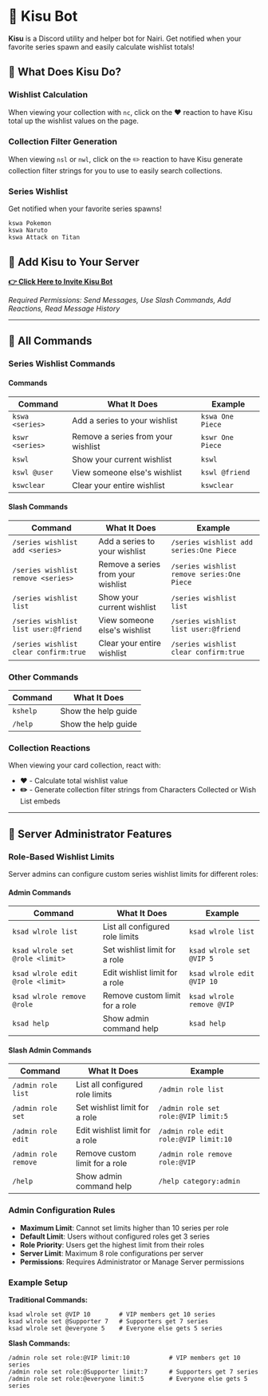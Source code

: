 # 🩶 Kisu Bot

**Kisu** is a Discord utility and helper bot for Nairi. Get notified when your favorite series spawn and easily calculate wishlist totals!

## 🌟 What Does Kisu Do?

### Wishlist Calculation

When viewing your collection with `nc`, click on the ❤️ reaction to have Kisu total up the wishlist values on the page.

### Collection Filter Generation

When viewing `nsl` or `nwl`, click on the ✏️ reaction to have Kisu generate collection filter strings for you to use to easily search collections.

### Series Wishlist

Get notified when your favorite series spawns!

```
kswa Pokemon
kswa Naruto
kswa Attack on Titan
```

## 🩶 Add Kisu to Your Server

**[👉 Click Here to Invite Kisu Bot](https://discord.com/oauth2/authorize?client_id=1410837711656325251)**

_Required Permissions: Send Messages, Use Slash Commands, Add Reactions, Read Message History_

---

## 🎯 All Commands

### Series Wishlist Commands

#### Commands

| Command         | What It Does                       | Example          |
| --------------- | ---------------------------------- | ---------------- |
| `kswa <series>` | Add a series to your wishlist      | `kswa One Piece` |
| `kswr <series>` | Remove a series from your wishlist | `kswr One Piece` |
| `kswl`          | Show your current wishlist         | `kswl`           |
| `kswl @user`    | View someone else's wishlist       | `kswl @friend`   |
| `kswclear`      | Clear your entire wishlist         | `kswclear`       |

#### Slash Commands

| Command                               | What It Does                       | Example                                    |
| ------------------------------------- | ---------------------------------- | ------------------------------------------ |
| `/series wishlist add <series>`       | Add a series to your wishlist      | `/series wishlist add series:One Piece`    |
| `/series wishlist remove <series>`    | Remove a series from your wishlist | `/series wishlist remove series:One Piece` |
| `/series wishlist list`               | Show your current wishlist         | `/series wishlist list`                    |
| `/series wishlist list user:@friend`  | View someone else's wishlist       | `/series wishlist list user:@friend`       |
| `/series wishlist clear confirm:true` | Clear your entire wishlist         | `/series wishlist clear confirm:true`      |

### Other Commands

| Command  | What It Does        |
| -------- | ------------------- |
| `kshelp` | Show the help guide |
| `/help`  | Show the help guide |

### Collection Reactions

When viewing your card collection, react with:

- **❤️** - Calculate total wishlist value
- **✏️** - Generate collection filter strings from Characters Collected or Wish List embeds

---

## 🔧 Server Administrator Features

### Role-Based Wishlist Limits

Server admins can configure custom series wishlist limits for different roles:

#### Admin Commands

| Command                          | What It Does                    | Example                    |
| -------------------------------- | ------------------------------- | -------------------------- |
| `ksad wlrole list`               | List all configured role limits | `ksad wlrole list`         |
| `ksad wlrole set @role <limit>`  | Set wishlist limit for a role   | `ksad wlrole set @VIP 5`   |
| `ksad wlrole edit @role <limit>` | Edit wishlist limit for a role  | `ksad wlrole edit @VIP 10` |
| `ksad wlrole remove @role`       | Remove custom limit for a role  | `ksad wlrole remove @VIP`  |
| `ksad help`                      | Show admin command help         | `ksad help`                |

#### Slash Admin Commands

| Command              | What It Does                    | Example                               |
| -------------------- | ------------------------------- | ------------------------------------- |
| `/admin role list`   | List all configured role limits | `/admin role list`                    |
| `/admin role set`    | Set wishlist limit for a role   | `/admin role set role:@VIP limit:5`   |
| `/admin role edit`   | Edit wishlist limit for a role  | `/admin role edit role:@VIP limit:10` |
| `/admin role remove` | Remove custom limit for a role  | `/admin role remove role:@VIP`        |
| `/help`              | Show admin command help         | `/help category:admin`                |

### Admin Configuration Rules

- **Maximum Limit**: Cannot set limits higher than 10 series per role
- **Default Limit**: Users without configured roles get 3 series
- **Role Priority**: Users get the highest limit from their roles
- **Server Limit**: Maximum 8 role configurations per server
- **Permissions**: Requires Administrator or Manage Server permissions

### Example Setup

**Traditional Commands:**

```
ksad wlrole set @VIP 10        # VIP members get 10 series
ksad wlrole set @Supporter 7   # Supporters get 7 series
ksad wlrole set @everyone 5    # Everyone else gets 5 series
```

**Slash Commands:**

```
/admin role set role:@VIP limit:10           # VIP members get 10 series
/admin role set role:@Supporter limit:7      # Supporters get 7 series
/admin role set role:@everyone limit:5       # Everyone else gets 5 series
```

